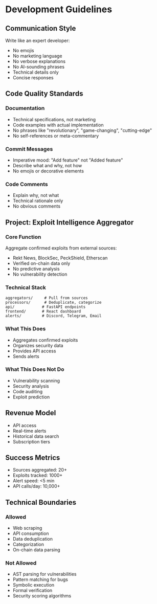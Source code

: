 # Development Guidelines

## Communication Style

Write like an expert developer:
- No emojis
- No marketing language
- No verbose explanations
- No AI-sounding phrases
- Technical details only
- Concise responses

## Code Quality Standards

### Documentation
- Technical specifications, not marketing
- Code examples with actual implementation
- No phrases like "revolutionary", "game-changing", "cutting-edge"
- No self-references or meta-commentary

### Commit Messages
- Imperative mood: "Add feature" not "Added feature"
- Describe what and why, not how
- No emojis or decorative elements

### Code Comments
- Explain why, not what
- Technical rationale only
- No obvious comments

## Project: Exploit Intelligence Aggregator

### Core Function
Aggregate confirmed exploits from external sources:
- Rekt News, BlockSec, PeckShield, Etherscan
- Verified on-chain data only
- No predictive analysis
- No vulnerability detection

### Technical Stack
```
aggregators/     # Pull from sources
processors/      # Deduplicate, categorize
api/            # FastAPI endpoints
frontend/       # React dashboard
alerts/         # Discord, Telegram, Email
```

### What This Does
- Aggregates confirmed exploits
- Organizes security data
- Provides API access
- Sends alerts

### What This Does Not Do
- Vulnerability scanning
- Security analysis
- Code auditing
- Exploit prediction

## Revenue Model
- API access
- Real-time alerts
- Historical data search
- Subscription tiers

## Success Metrics
- Sources aggregated: 20+
- Exploits tracked: 1000+
- Alert speed: <5 min
- API calls/day: 10,000+

## Technical Boundaries

### Allowed
- Web scraping
- API consumption
- Data deduplication
- Categorization
- On-chain data parsing

### Not Allowed
- AST parsing for vulnerabilities
- Pattern matching for bugs
- Symbolic execution
- Formal verification
- Security scoring algorithms
